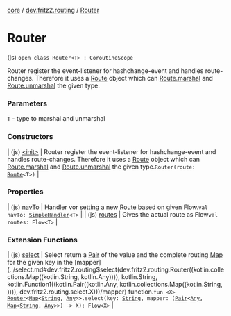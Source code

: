 [core](../../index.md) / [dev.fritz2.routing](../index.md) / [Router](./index.md)

# Router

(js) `open class Router<T> : CoroutineScope`

Router register the event-listener for hashchange-event and
handles route-changes. Therefore it uses a [Route](../-route/index.md) object
which can [Route.marshal](../-route/marshal.md) and [Route.unmarshal](../-route/unmarshal.md) the given type.

### Parameters

`T` - type to marshal and unmarshal

### Constructors

| (js) [&lt;init&gt;](-init-.md) | Router register the event-listener for hashchange-event and handles route-changes. Therefore it uses a [Route](../-route/index.md) object which can [Route.marshal](../-route/marshal.md) and [Route.unmarshal](../-route/unmarshal.md) the given type.`Router(route: `[`Route`](../-route/index.md)`<T>)` |

### Properties

| (js) [navTo](nav-to.md) | Handler vor setting a new [Route](../-route/index.md) based on given Flow.`val navTo: `[`SimpleHandler`](../../dev.fritz2.binding/-simple-handler/index.md)`<T>` |
| (js) [routes](routes.md) | Gives the actual route as Flow`val routes: Flow<T>` |

### Extension Functions

| (js) [select](../select.md) | Select return a [Pair](https://kotlinlang.org/api/latest/jvm/stdlib/kotlin/-pair/index.html) of the value and the complete routing [Map](https://kotlinlang.org/api/latest/jvm/stdlib/kotlin.collections/-map/index.html) for the given key in the [mapper](../select.md#dev.fritz2.routing$select(dev.fritz2.routing.Router((kotlin.collections.Map((kotlin.String, kotlin.Any)))), kotlin.String, kotlin.Function1((kotlin.Pair((kotlin.Any, kotlin.collections.Map((kotlin.String, )))), dev.fritz2.routing.select.X)))/mapper) function.`fun <X> `[`Router`](./index.md)`<`[`Map`](https://kotlinlang.org/api/latest/jvm/stdlib/kotlin.collections/-map/index.html)`<`[`String`](https://kotlinlang.org/api/latest/jvm/stdlib/kotlin/-string/index.html)`, `[`Any`](https://kotlinlang.org/api/latest/jvm/stdlib/kotlin/-any/index.html)`>>.select(key: `[`String`](https://kotlinlang.org/api/latest/jvm/stdlib/kotlin/-string/index.html)`, mapper: (`[`Pair`](https://kotlinlang.org/api/latest/jvm/stdlib/kotlin/-pair/index.html)`<`[`Any`](https://kotlinlang.org/api/latest/jvm/stdlib/kotlin/-any/index.html)`, `[`Map`](https://kotlinlang.org/api/latest/jvm/stdlib/kotlin.collections/-map/index.html)`<`[`String`](https://kotlinlang.org/api/latest/jvm/stdlib/kotlin/-string/index.html)`, `[`Any`](https://kotlinlang.org/api/latest/jvm/stdlib/kotlin/-any/index.html)`>>) -> X): Flow<X>` |

